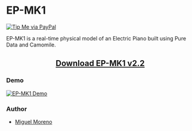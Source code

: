 # EP-MK1
[![Tip Me via PayPal](https://img.shields.io/badge/PayPal-tip%20me-green.svg?logo=paypal)](https://www.paypal.me/mianmogra)

EP-MK1 is a real-time physical model of an Electric Piano built using Pure Data and Camomile.
<h2 align="center">
  <a href="https://github.com/MikeMorenoAudio/EP-MK1/releases/tag/v2.2">Download EP-MK1 v2.2</a>
</h2>

### Demo
[![EP-MK1 Demo](https://img.youtube.com/vi/bhRGsiYCsMs/0.jpg)](https://youtu.be/bhRGsiYCsMs "EP-MK1 Demo")

### Author
- [Miguel Moreno](https://www.facebook.com/MikeMorenoAudio/)
